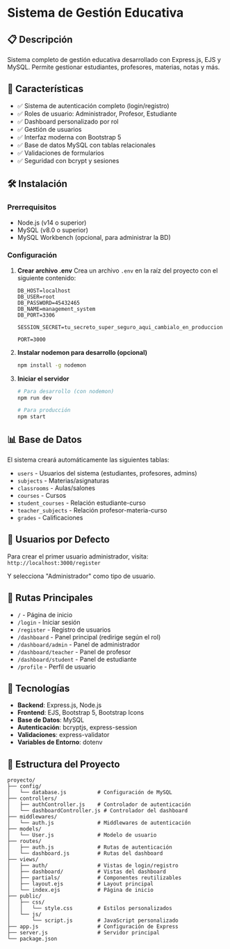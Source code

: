 # Sistema de Gestión Educativa

## 📋 Descripción
Sistema completo de gestión educativa desarrollado con Express.js, EJS y MySQL. Permite gestionar estudiantes, profesores, materias, notas y más.

## 🚀 Características
- ✅ Sistema de autenticación completo (login/registro)
- ✅ Roles de usuario: Administrador, Profesor, Estudiante
- ✅ Dashboard personalizado por rol
- ✅ Gestión de usuarios
- ✅ Interfaz moderna con Bootstrap 5
- ✅ Base de datos MySQL con tablas relacionales
- ✅ Validaciones de formularios
- ✅ Seguridad con bcrypt y sesiones

## 🛠️ Instalación

### Prerrequisitos
- Node.js (v14 o superior)
- MySQL (v8.0 o superior)
- MySQL Workbench (opcional, para administrar la BD)

### Configuración

1. **Crear archivo .env**
   Crea un archivo `.env` en la raíz del proyecto con el siguiente contenido:
   ```env
   DB_HOST=localhost
   DB_USER=root
   DB_PASSWORD=45432465
   DB_NAME=management_system
   DB_PORT=3306

   SESSION_SECRET=tu_secreto_super_seguro_aqui_cambialo_en_produccion

   PORT=3000
   ```

2. **Instalar nodemon para desarrollo (opcional)**
   ```bash
   npm install -g nodemon
   ```

3. **Iniciar el servidor**
   ```bash
   # Para desarrollo (con nodemon)
   npm run dev
   
   # Para producción
   npm start
   ```

## 📊 Base de Datos
El sistema creará automáticamente las siguientes tablas:
- `users` - Usuarios del sistema (estudiantes, profesores, admins)
- `subjects` - Materias/asignaturas
- `classrooms` - Aulas/salones
- `courses` - Cursos
- `student_courses` - Relación estudiante-curso
- `teacher_subjects` - Relación profesor-materia-curso
- `grades` - Calificaciones

## 👥 Usuarios por Defecto
Para crear el primer usuario administrador, visita:
`http://localhost:3000/register`

Y selecciona "Administrador" como tipo de usuario.

## 📱 Rutas Principales
- `/` - Página de inicio
- `/login` - Iniciar sesión
- `/register` - Registro de usuarios
- `/dashboard` - Panel principal (redirige según el rol)
- `/dashboard/admin` - Panel de administrador
- `/dashboard/teacher` - Panel de profesor
- `/dashboard/student` - Panel de estudiante
- `/profile` - Perfil de usuario

## 🎨 Tecnologías
- **Backend**: Express.js, Node.js
- **Frontend**: EJS, Bootstrap 5, Bootstrap Icons
- **Base de Datos**: MySQL
- **Autenticación**: bcryptjs, express-session
- **Validaciones**: express-validator
- **Variables de Entorno**: dotenv

## 📁 Estructura del Proyecto
```
proyecto/
├── config/
│   └── database.js          # Configuración de MySQL
├── controllers/
│   ├── authController.js    # Controlador de autenticación
│   └── dashboardController.js # Controlador del dashboard
├── middlewares/
│   └── auth.js              # Middlewares de autenticación
├── models/
│   └── User.js              # Modelo de usuario
├── routes/
│   ├── auth.js              # Rutas de autenticación
│   └── dashboard.js         # Rutas del dashboard
├── views/
│   ├── auth/                # Vistas de login/registro
│   ├── dashboard/           # Vistas del dashboard
│   ├── partials/            # Componentes reutilizables
│   ├── layout.ejs           # Layout principal
│   └── index.ejs            # Página de inicio
├── public/
│   ├── css/
│   │   └── style.css        # Estilos personalizados
│   └── js/
│       └── script.js        # JavaScript personalizado
├── app.js                   # Configuración de Express
├── server.js                # Servidor principal
└── package.json
```

